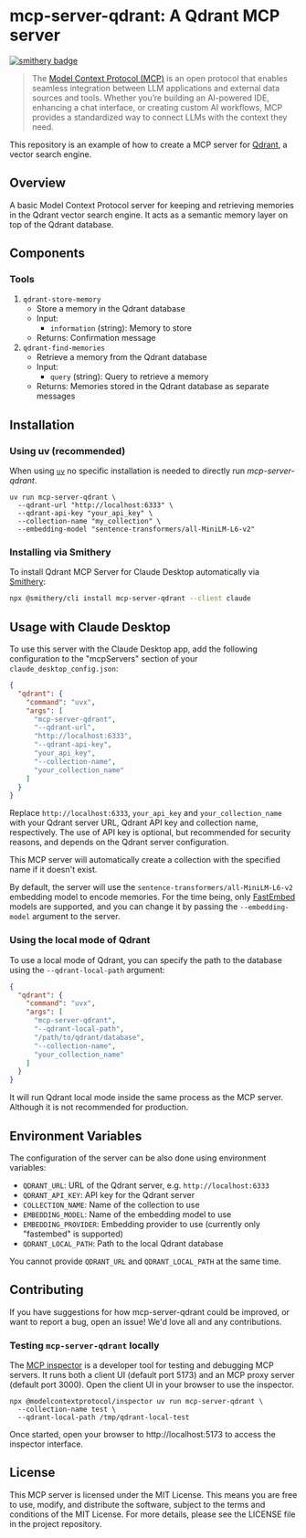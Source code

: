 # mcp-server-qdrant: A Qdrant MCP server
[![smithery badge](https://smithery.ai/badge/mcp-server-qdrant)](https://smithery.ai/protocol/mcp-server-qdrant)

> The [Model Context Protocol (MCP)](https://modelcontextprotocol.io/introduction) is an open protocol that enables seamless integration between LLM applications and external data sources and tools. Whether you’re building an AI-powered IDE, enhancing a chat interface, or creating custom AI workflows, MCP provides a standardized way to connect LLMs with the context they need.

This repository is an example of how to create a MCP server for [Qdrant](https://qdrant.tech/), a vector search engine.

## Overview

A basic Model Context Protocol server for keeping and retrieving memories in the Qdrant vector search engine.
It acts as a semantic memory layer on top of the Qdrant database.

## Components

### Tools

1. `qdrant-store-memory`
   - Store a memory in the Qdrant database
   - Input:
     - `information` (string): Memory to store
   - Returns: Confirmation message
2. `qdrant-find-memories`
   - Retrieve a memory from the Qdrant database
   - Input:
     - `query` (string): Query to retrieve a memory
   - Returns: Memories stored in the Qdrant database as separate messages

## Installation

### Using uv (recommended)

When using [`uv`](https://docs.astral.sh/uv/) no specific installation is needed to directly run *mcp-server-qdrant*.

```shell
uv run mcp-server-qdrant \
  --qdrant-url "http://localhost:6333" \
  --qdrant-api-key "your_api_key" \
  --collection-name "my_collection" \
  --embedding-model "sentence-transformers/all-MiniLM-L6-v2"
```

### Installing via Smithery

To install Qdrant MCP Server for Claude Desktop automatically via [Smithery](https://smithery.ai/protocol/mcp-server-qdrant):

```bash
npx @smithery/cli install mcp-server-qdrant --client claude
```

## Usage with Claude Desktop

To use this server with the Claude Desktop app, add the following configuration to the "mcpServers" section of your `claude_desktop_config.json`:

```json
{
  "qdrant": {
    "command": "uvx",
    "args": [
      "mcp-server-qdrant",
      "--qdrant-url",
      "http://localhost:6333",
      "--qdrant-api-key",
      "your_api_key",
      "--collection-name",
      "your_collection_name"
    ]
  }
}
```

Replace `http://localhost:6333`, `your_api_key` and `your_collection_name` with your Qdrant server URL, Qdrant API key
and collection name, respectively. The use of API key is optional, but recommended for security reasons, and depends on
the Qdrant server configuration.

This MCP server will automatically create a collection with the specified name if it doesn't exist.

By default, the server will use the `sentence-transformers/all-MiniLM-L6-v2` embedding model to encode memories.
For the time being, only [FastEmbed](https://qdrant.github.io/fastembed/) models are supported, and you can change it
by passing the `--embedding-model` argument to the server.

### Using the local mode of Qdrant

To use a local mode of Qdrant, you can specify the path to the database using the `--qdrant-local-path` argument:

```json
{
  "qdrant": {
    "command": "uvx",
    "args": [
      "mcp-server-qdrant",
      "--qdrant-local-path",
      "/path/to/qdrant/database",
      "--collection-name",
      "your_collection_name"
    ]
  }
}
```

It will run Qdrant local mode inside the same process as the MCP server. Although it is not recommended for production.

## Environment Variables

The configuration of the server can be also done using environment variables:

- `QDRANT_URL`: URL of the Qdrant server, e.g. `http://localhost:6333`
- `QDRANT_API_KEY`: API key for the Qdrant server
- `COLLECTION_NAME`: Name of the collection to use
- `EMBEDDING_MODEL`: Name of the embedding model to use
- `EMBEDDING_PROVIDER`: Embedding provider to use (currently only "fastembed" is supported)
- `QDRANT_LOCAL_PATH`: Path to the local Qdrant database

You cannot provide `QDRANT_URL` and `QDRANT_LOCAL_PATH` at the same time.

## Contributing

If you have suggestions for how mcp-server-qdrant could be improved, or want to report a bug, open an issue! 
We'd love all and any contributions.

### Testing `mcp-server-qdrant` locally

The [MCP inspector](https://github.com/modelcontextprotocol/inspector) is a developer tool for testing and debugging MCP 
servers. It runs both a client UI (default port 5173) and an MCP proxy server (default port 3000). Open the client UI in 
your browser to use the inspector.

```shell
npx @modelcontextprotocol/inspector uv run mcp-server-qdrant \
  --collection-name test \
  --qdrant-local-path /tmp/qdrant-local-test
```

Once started, open your browser to http://localhost:5173 to access the inspector interface.

## License

This MCP server is licensed under the MIT License. This means you are free to use, modify, and distribute the software,
subject to the terms and conditions of the MIT License. For more details, please see the LICENSE file in the project
repository.
